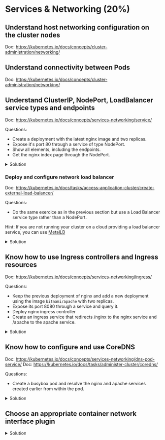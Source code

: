 # Services & Networking (20%)

## Understand host networking configuration on the cluster nodes

Doc: https://kubernetes.io/docs/concepts/cluster-administration/networking/

## Understand connectivity between Pods

Doc: https://kubernetes.io/docs/concepts/cluster-administration/networking/

## Understand ClusterIP, NodePort, LoadBalancer service types and endpoints

Doc: https://kubernetes.io/docs/concepts/services-networking/service/

Questions:
- Create a deployment with the latest nginx image and two replicas.
- Expose it's port 80 through a service of type NodePort.
- Show all elements, including the endpoints.
- Get the nginx index page through the NodePort.

<details><summary>Solution</summary>
<p>

```bash
kubectl create deployment nginx --image=nginx:latest
kubectl scale deployment nginx --replicas=2
kubectl expose deployment nginx --port=80 --target-port=80 --type=NodePort
kubectl describe svc nginx
Name:                     nginx
Namespace:                default
Labels:                   app=nginx
Annotations:              <none>
Selector:                 app=nginx
Type:                     NodePort
IP Family Policy:         SingleStack
IP Families:              IPv4
IP:                       10.104.222.43
IPs:                      10.104.222.43
Port:                     <unset>  80/TCP
TargetPort:               80/TCP
NodePort:                 <unset>  32740/TCP
Endpoints:                10.244.1.27:80,10.244.2.26:80
Session Affinity:         None
External Traffic Policy:  Cluster
Events:                   <none>

kubectl get pods -l app=nginx -o wide
NAME                     READY   STATUS    RESTARTS   AGE   IP            NODE         NOMINATED NODE   READINESS GATES
nginx-55649fd747-6xvlq   1/1     Running   0          35s   10.244.2.26   k8s-node-2   <none>           <none>
nginx-55649fd747-vnbjz   1/1     Running   0          35s   10.244.1.27   k8s-node-1   <none>           <none>

# We are getting the page through IP address of the control-plane node and the port allocated by the NodePort service
curl http://192.168.254.11:32740
...
<h1>Welcome to nginx!</h1>
<p>If you see this page, the nginx web server is successfully installed and
working. Further configuration is required.</p>
...

```

</p>
</details>


### Deploy and configure network load balancer

Doc: https://kubernetes.io/docs/tasks/access-application-cluster/create-external-load-balancer/

Questions:
- Do the same exercice as in the previous section but use a Load Balancer service type rather than a NodePort.

Hint: If you are not running your cluster on a cloud providing a load balancer service, you can use [MetalLB](https://metallb.universe.tf/installation/)

<details><summary>Solution</summary>
<p>

```bash
# We will deploy MetalLB first to provide Load Balancer service type
## You have to enable strict ARP mode
kubectl edit configmap -n kube-system kube-proxy

## And set
...
mode: "ipvs"
ipvs:
  strictARP: true
...

## Download and install MetalLB
mkdir metallb
cd metallb
wget https://raw.githubusercontent.com/metallb/metallb/v0.14.18/config/manifests/metallb-native.yaml

# We are giving MetalLB an IP range from our cluster infra to allocate from
cat << EOF > metallb-config.yaml
apiVersion: metallb.io/v1beta1
kind: IPAddressPool
metadata:
  name: first-pool
  namespace: metallb-system
spec:
  addresses:
  - 192.168.254.101-192.168.254.150

---
apiVersion: metallb.io/v1beta1
kind: L2Advertisement
metadata:
  name: advert
  namespace: metallb-system
EOF

# Apply the manifests
kubectl apply -f metallb-native.yaml
kubectl apply -f metallb-config.yaml

# Now we create the deployment with a Load Balancer service type
kubectl create deployment nginx-lb --image=nginx:latest
kubectl scale deployment nginx-lb --replicas=2
kubectl expose deployment nginx-lb --port=80 --target-port=80 --type=LoadBalancer
kubectl describe svc nginx-lb
Name:                     nginx-lb
Namespace:                default
Labels:                   app=nginx-lb
Annotations:              <none>
Selector:                 app=nginx-lb
Type:                     LoadBalancer
IP Family Policy:         SingleStack
IP Families:              IPv4
IP:                       10.104.174.166
IPs:                      10.104.174.166
LoadBalancer Ingress:     192.168.254.101
Port:                     <unset>  80/TCP
TargetPort:               80/TCP
NodePort:                 <unset>  31264/TCP
Endpoints:                10.244.1.17:80,10.244.2.17:80
Session Affinity:         None
External Traffic Policy:  Cluster
Events:
  Type    Reason        Age   From                Message
  ----    ------        ----  ----                -------
  Normal  IPAllocated   27s   metallb-controller  Assigned IP ["192.168.254.101"]
  Normal  nodeAssigned  27s   metallb-speaker     announcing from node "k8s-node-1" with protocol "layer2"

# We are getting the page through the IP address allocated by MetalLB from the pool we provided
curl http://192.168.254.101:80
...
<h1>Welcome to nginx!</h1>
<p>If you see this page, the nginx web server is successfully installed and
working. Further configuration is required.</p>
...
 
```

</p>
</details>

## Know how to use Ingress controllers and Ingress resources

Doc: https://kubernetes.io/docs/concepts/services-networking/ingress/

Questions:
- Keep the previous deployment of nginx and add a new deployment using the image `bitnami/apache` with two replicas.
- Expose its port 8080 through a service and query it.
- Deploy nginx ingress controller
- Create an ingress service that redirects /nginx to the nginx service and /apache to the apache service.

<details><summary>Solution</summary>
<p>

```bash
kubectl create deployment apache-lb --image=bitnami/apache:latest
kubectl scale deployment apache-lb --replicas=2
kubectl expose deployment apache-lb --port=8080 --target-port=8080 --type=LoadBalancer # Replace by NodePort if you don't have a LoadBalancer provider
kubectl describe svc apache-lb
Name:                     apache-lb
Namespace:                default
Labels:                   app=apache-lb
Annotations:              <none>
Selector:                 app=apache-lb
Type:                     LoadBalancer
IP Family Policy:         SingleStack
IP Families:              IPv4
IP:                       10.101.245.9
IPs:                      10.101.245.9
LoadBalancer Ingress:     192.168.254.101
Port:                     <unset>  8080/TCP
TargetPort:               8080/TCP
NodePort:                 <unset>  30174/TCP
Endpoints:                10.244.1.32:8080,10.244.2.35:8080
Session Affinity:         None
External Traffic Policy:  Cluster
Events:
  Type    Reason        Age              From                Message
  ----    ------        ----             ----                -------
  Normal  IPAllocated   4s               metallb-controller  Assigned IP "192.168.254.101"
  Normal  nodeAssigned  3s (x2 over 3s)  metallb-speaker     announcing from node "k8s-node-1"

curl http://192.168.254.101:8080
<html><body><h1>It works!</h1></body></html>
```

web-ingress.yaml:
```yaml
apiVersion: networking.k8s.io/v1
kind: Ingress
metadata:
  name: web-ingress
spec:
  ingressClassName: nginx
  rules:
  - host: nginx-or-apache.com
    http:
      paths:
      - pathType: Prefix
        path: /nginx
        backend:
          service:
            name: nginx-lb
            port:
              number: 80
      - pathType: Prefix
        path: /apache
        backend:
          service:
            name: apache-lb
            port:
              number: 8080
```

Deploy nginx ingress controller:
```bash
# If using metallb or cloud deployment
kubectl apply -f https://raw.githubusercontent.com/kubernetes/ingress-nginx/controller-v1.2.1/deploy/static/provider/cloud/deploy.yaml
# If using NodePort
kubectl apply -f https://raw.githubusercontent.com/kubernetes/ingress-nginx/controller-v1.2.1/deploy/static/provider/baremetal/deploy.yaml

kubectl -n ingress-nginx get svc
NAME                                 TYPE           CLUSTER-IP       EXTERNAL-IP    PORT(S)                      AGE
ingress-nginx-controller             LoadBalancer   10.102.124.243   192.168.254.102   80:30249/TCP,443:31876/TCP   13s
ingress-nginx-controller-admission   ClusterIP      10.98.20.7       <none>         443/TCP                      13s
```

Deploy web-ingress.yaml:
```bash
Name:             web-ingress
Labels:           <none>
Namespace:        default
Address:          192.168.254.102
Ingress Class:    nginx
Default backend:  <default>
Rules:
  Host                 Path  Backends
  ----                 ----  --------
  nginx-or-apache.com  
                       /nginx    nginx-lb:80 (10.244.1.17:80,10.244.2.17:80)
                       /apache   apache-lb:8080 (10.244.1.20:8080,10.244.2.19:8080)
Annotations:           <none>
Events:
  Type    Reason  Age                From                      Message
  ----    ------  ----               ----                      -------
  Normal  Sync    23s (x2 over 61s)  nginx-ingress-controller  Scheduled for sync
```

</p>
</details>

## Know how to configure and use CoreDNS

Doc: https://kubernetes.io/docs/concepts/services-networking/dns-pod-service/
Doc: https://kubernetes.io/docs/tasks/administer-cluster/coredns/

Questions:
- Create a busybox pod and resolve the nginx and apache services created earlier from within the pod.

<details><summary>Solution</summary>
<p>

```bash
kubectl run busybox --image=busybox --rm -it --restart=Never -- sh
If you don't see a command prompt, try pressing enter.
# nslookup apache-lb
Server:		10.96.0.10
Address:	10.96.0.10:53

Name:	apache-lb.default.svc.cluster.local
Address: 10.101.245.9

# nslookup nginx-lb
Server:		10.96.0.10
Address:	10.96.0.10:53

Name:	nginx-lb.default.svc.cluster.local
Address: 10.108.72.239

```

</p>
</details>

## Choose an appropriate container network interface plugin

<details><summary>Solution</summary>
<p>

Docs:
- https://kubernetes.io/docs/concepts/cluster-administration/networking/
- https://kubernetes.io/docs/concepts/cluster-administration/addons/#networking-and-network-policy
- https://kubernetes.io/docs/setup/production-environment/tools/kubeadm/create-cluster-kubeadm/#pod-network

We installed flannel in [Provision underlying infrastructure to deploy a Kubernetes cluster](https://github.com/alijahnas/CKA-practice-exercises/blob/CKA-v1.23/cluster-architecture-installation-configuration.md#create-a-cluster-with-kubeadm)

</p>
</details>
